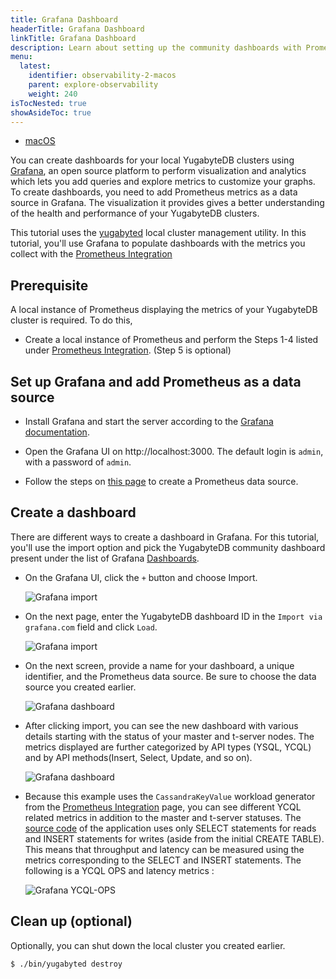 ```yaml
---
title: Grafana Dashboard
headerTitle: Grafana Dashboard
linkTitle: Grafana Dashboard
description: Learn about setting up the community dashboards with Prometheus data source using Grafana.
menu:
  latest:
    identifier: observability-2-macos
    parent: explore-observability
    weight: 240
isTocNested: true
showAsideToc: true
---
```


 <ul class="nav nav-tabs-alt nav-tabs-yb">

  <li >
    <a href="../macos/" class="nav-link active">
      <i class="fab fa-apple" aria-hidden="true"></i>
      macOS
    </a>
  </li>
</ul>

You can create dashboards for your local YugabyteDB clusters using [Grafana](https://grafana.com/grafana/), an open source platform to perform visualization and analytics which lets you add queries and explore metrics to customize your graphs.
To create dashboards, you need to add Prometheus metrics as a data source in Grafana. The visualization it provides gives a better understanding of the health and performance of your YugabyteDB clusters.

This tutorial uses the [yugabyted](../../../../reference/configuration/yugabyted) local cluster management utility.
In this tutorial, you'll use Grafana to populate dashboards with the metrics you collect with the [Prometheus Integration](../../prometheus-integration/macos/)

## Prerequisite

A local instance of Prometheus displaying the metrics of your YugabyteDB cluster is required. To do this,

- Create a local instance of Prometheus and perform the Steps 1-4 listed under [Prometheus Integration](../../prometheus-integration/macos/). (Step 5 is optional)

## Set up Grafana and add Prometheus as a data source

- Install Grafana and start the server according to the [Grafana documentation](https://grafana.com/docs/grafana/latest/installation/mac/).

- Open the Grafana UI on http://localhost:3000. The default login is `admin`, with a password of `admin`.
- Follow the steps on [this page](https://prometheus.io/docs/visualization/grafana/) to create a Prometheus data source.

## Create a dashboard

There are different ways to create a dashboard in Grafana. For this tutorial, you'll use the import option and pick the YugabyteDB community dashboard present under the list of Grafana [Dashboards](https://grafana.com/grafana/dashboards/12620).

- On the Grafana UI, click the `+` button and choose Import.

  ![Grafana import](/images/ce/grafana-add.png)

- On the next page, enter the YugabyteDB dashboard ID in the `Import via grafana.com` field and click `Load`.

  ![Grafana import](/images/ce/grafana-import.png)

- On the next screen, provide a name for your dashboard, a unique identifier, and the Prometheus data source. Be sure to choose the data source you created earlier.

  ![Grafana dashboard](/images/ce/graf-dash-details.png)

- After clicking import, you can see the new dashboard with various details starting with the status of your master and t-server nodes. The metrics displayed are further categorized by API types (YSQL, YCQL) and by API methods(Insert, Select, Update, and so on).

  ![Grafana dashboard](/images/ce/graf-server-status.png)

- Because this example uses the `CassandraKeyValue` workload generator from the [Prometheus Integration](../../prometheus-integration/macos/) page, you can see different YCQL related metrics in addition to the master and t-server statuses. The [source code](https://github.com/yugabyte/yugabyte-db/blob/master/java/yb-loadtester/src/main/java/com/yugabyte/sample/apps/CassandraSparkKeyValueCopy.java) of the application uses only SELECT statements for reads and INSERT statements for writes (aside from the initial CREATE TABLE). This means that throughput and latency can be measured using the metrics corresponding to the SELECT and INSERT statements.
The following is a YCQL OPS and latency metrics :

  ![Grafana YCQL-OPS](/images/ce/graf-ycql-ops.png "YCQL-OPS")

## Clean up (optional)

Optionally, you can shut down the local cluster you created earlier.

```sh
$ ./bin/yugabyted destroy
```
